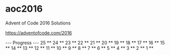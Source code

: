 # aoc2016

Advent of Code 2016 Solutions

https://adventofcode.com/2016

--- Progress ---
25 **
24 **
23 **
22 **
21 **
20 **
19 **
18 **
17 **
16 **
15 **
14 **
13 **
12 **
11 **
10 **
 9 **
 8 **
 7 **
 6 **
 5 **
 4 **
 3 **
 2 **
 1 **
